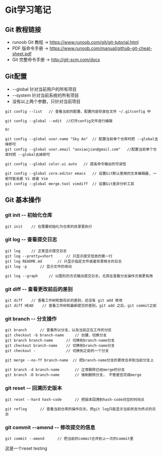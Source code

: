 # Git学习笔记

## Git 教程链接
 - runoob Git 教程 -> https://www.runoob.com/git/git-tutorial.html
 - PDF 版命令手册 -> https://www.runoob.com/manual/github-git-cheat-sheet.pdf
 - Git 完整命令手册 -> http://git-scm.com/docs

## Git配置
- --global 针对当前用户的所有项目
- --system 针对当前系统的所有项目
- 没有以上两个参数，只针对当前项目
```
git config --list   // 查看当前的配置，配置内容存放在文件 ~/.gitconfig 中

git config --global --edit  //打开config文件进行编辑

Or

git config --global user.name "Sky Ao"  // 配置当前单个仓库时把 --global去掉即可
git config --global user.email "aoxiaojian@gmail.com"   //配置当前单个仓库时把 --global去掉即可

git config --global color.ui auto   // 提高命令输出的可读性

git config --global core.editor emacs   // 设置Git默认使用的文本编辑器, 一般可能会是 Vi 或者 Vim
git config --global merge.tool vimdiff  // 设置Git差异分析工具

```
## Git 基本操作
### git init -- 初始化仓库
```
git init    // 在需要初始化为仓库的目录里执行
```

### git log -- 查看提交日志
```
git log     // 正常显示提交日志
git log --pretty=short      // 只显示提交信息的第一行
git log README.md       // 只显示指定文件或者目录相关的日志
git log -p      // 显示文件的改动

git log --graph     // 以图形的方式输出提交日志，尤其在查看分支操作方面更有用
```

### git diff -- 查看更改前后的差别
```
git diff    // 查看工作树和暂存区的差别，还没有 git add 修改
git diff HEAD    // 查看工作树和最新提交的差别，git add 之后，git commit之前
```

### git branch -- 分支操作
```
git branch      // 查看所以分支，以及当前正在工作的分区
git checkout -b branch-name     // 创建，切换分支
git branch branch-name      // 切换到branch-name分支
git checkout branch-name    // 切换到branch-name分支
git checkout -              // 切换到之前的一个分支

git merge --no-ff branch-name  // 把branch-name分支的更改合并到当前分支上

git branch -d branch-name       // 正常删除已经merge的分支
git branch -D branch-name       // 强制删除分支， 不管是否完成merge
```

### git reset -- 回溯历史版本
```
git reset --hard hash-code      // 把版本回溯到hash-code对应的时间点

git reflog      // 查看当前仓库的操作日志，而git log只能显示当前状态为终点的日志
```

### git commit --amend -- 修改提交的信息
```
git commit --amend      // 把当前的commit合并到上一次的commit里 
```

这是一个reset testing

